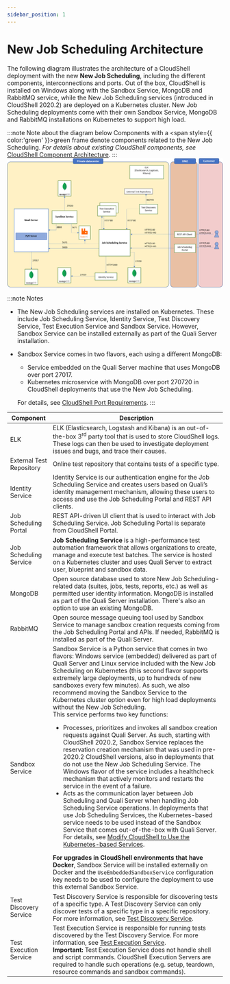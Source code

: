 ```yaml
---
sidebar_position: 1
---
```


# New Job Scheduling Architecture

The following diagram illustrates the architecture of a CloudShell deployment with the new **New Job Scheduling**, including the different components, interconnections and ports. Out of the box, CloudShell is installed on Windows along with the Sandbox Service, MongoDB and RabbitMQ service, while the New Job Scheduling services (introduced in CloudShell 2020.2) are deployed on a Kubernetes cluster. New Job Scheduling deployments come with their own Sandbox Service, MongoDB and RabbitMQ installations on Kubernetes to support high load.

:::note Note about the diagram below
Components with a <span style={{ color:'green' }}>green</span> frame denote components related to the New Job Scheduling. *For details about existing CloudShell components, see* [CloudShell Component Architecture](../../cs-system-requirements/cs-component-architechture.md).
:::
![](/Images/IG2/JssArchitecture.png)

:::note Notes
- The New Job Scheduling services are installed on Kubernetes. These include Job Scheduling Service, Identity Service, Test Discovery Service, Test Execution Service and Sandbox Service. However, Sandbox Service can be installed externally as part of the Quali Server installation.
- Sandbox Service comes in two flavors, each using a different MongoDB:
    
    - Service embedded on the Quali Server machine that uses MongoDB over port 27017.
    - Kubernetes microservice with MongoDB over port 270720 in CloudShell deployments that use the New Job Scheduling.
    
    For details, see [CloudShell Port Requirements](../../cs-system-requirements/cs-port-requirements.md).
:::    

| Component | Description |
| --- | --- |
| ELK | ELK (Elasticsearch, Logstash and Kibana) is an out-of-the-box 3<sup>rd</sup> party tool that is used to store CloudShell logs. These logs can then be used to investigate deployment issues and bugs, and trace their causes. |
| External Test Repository | Online test repository that contains tests of a specific type. |
| Identity Service | Identity Service is our authentication engine for the Job Scheduling Service and creates users based on Quali’s identity management mechanism, allowing these users to access and use the Job Scheduling Portal and REST API clients. |
| Job Scheduling Portal | REST API-driven UI client that is used to interact with Job Scheduling Service. Job Scheduling Portal is separate from CloudShell Portal. |
| Job Scheduling Service | **Job Scheduling Service** is a high-performance test automation framework that allows organizations to create, manage and execute test batches. The service is hosted on a Kubernetes cluster and uses Quali Server to extract user, blueprint and sandbox data. |
| MongoDB | Open source database used to store New Job Scheduling\-related data (suites, jobs, tests, reports, etc.) as well as permitted user identity information. MongoDB is installed as part of the Quali Server installation. There's also an option to use an existing MongoDB. |
| RabbitMQ | Open source message queuing tool used by Sandbox Service to manage sandbox creation requests coming from the Job Scheduling Portal and APIs. If needed, RabbitMQ is installed as part of the Quali Server. |
| Sandbox Service | Sandbox Service is a Python service that comes in two flavors: Windows service (embedded) delivered as part of Quali Server and Linux service included with the New Job Scheduling on Kubernetes (this second flavor supports extremely large deployments, up to hundreds of new sandboxes every few minutes). As such, we also recommend moving the Sandbox Service to the Kubernetes cluster option even for high load deployments without the New Job Scheduling.<br/>This service performs two key functions:<ul><li>Processes, prioritizes and invokes all sandbox creation requests against Quali Server. As such, starting with CloudShell 2020.2, Sandbox Service replaces the reservation creation mechanism that was used in pre-2020.2 CloudShell versions, also in deployments that do not use the New Job Scheduling Service. The Windows flavor of the service includes a healthcheck mechanism that actively monitors and restarts the service in the event of a failure.</li><li>Acts as the communication layer between Job Scheduling and Quali Server when handling Job Scheduling Service operations. In deployments that use Job Scheduling Services, the Kubernetes-based service needs to be used instead of the Sandbox Service that comes out-of-the-box with Quali Server. For details, see [Modify CloudShell to Use the Kubernetes-based Services](./high-level-install-flow/modify-cloudshell.md).</li></ul>**For upgrades in CloudShell environments that have Docker**, Sandbox Service will be installed externally on Docker and the `UseEmbeddedSandboxService` configuration key needs to be used to configure the deployment to use this external Sandbox Service. |
| Test Discovery Service | Test Discovery Service is responsible for discovering tests of a specific type. A Test Discovery Service can only discover tests of a specific type in a specific repository. For more information, see [Test Discovery Service](./test-discovery-service/index.md). |
| Test Execution Service | Test Execution Service is responsible for running tests discovered by the Test Discovery Service. For more information, see [Test Execution Service](./test-execution-service/index.md).<br/>**Important:** Test Execution Service does not handle shell and script commands. CloudShell Execution Servers are required to handle such operations (e.g. setup, teardown, resource commands and sandbox commands). |